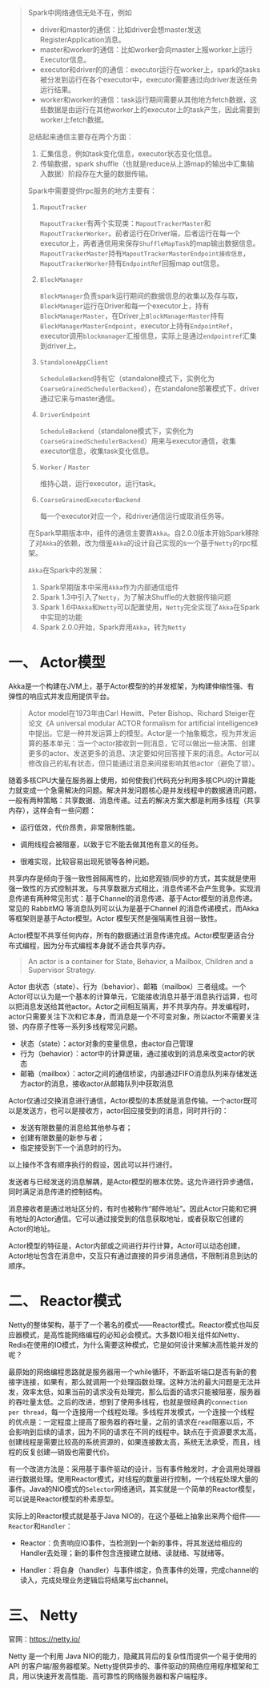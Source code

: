 > Spark中网络通信无处不在，例如
>
> - driver和master的通信：比如driver会想master发送RegisterApplication消息。
> - master和worker的通信：比如worker会向master上报worker上运行Executor信息。
> - executor和driver的的通信：executor运行在worker上，spark的tasks被分发到运行在各个executor中，executor需要通过向driver发送任务运行结果。
> - worker和worker的通信：task运行期间需要从其他地方fetch数据，这些数据是由运行在其他worker上的executor上的task产生，因此需要到worker上fetch数据。
>
> 总结起来通信主要存在两个方面：
>
> 1. 汇集信息，例如task变化信息，executor状态变化信息。
> 2. 传输数据，spark shuffle（也就是reduce从上游map的输出中汇集输入数据）阶段存在大量的数据传输。
>
> Spark中需要提供rpc服务的地方主要有：
>
> 1. `MapoutTracker`
>
>    `MapoutTracker`有两个实现类：`MapoutTrackerMaster`和`MapoutTrackerWorker`。前者运行在Driver端，后者运行在每一个executor上，两者通信用来保存`ShuffleMapTask`的map输出数据信息。`MapoutTrackerMaster`持有`MapoutTrackerMasterEndpoint接收信息`，`MapoutTrackerWorker`持有`EndpointRef`回报map out信息。
>
> 2. `BlockManager`
>
>    `BlockManager`负责spark运行期间的数据信息的收集以及存与取，`BlockManager`运行在Driver和每一个executor上，持有`BlockManagerMaster`，在Driver上`BlockManagerMaster`持有`BlockManagerMasterEndpoint`，executor上持有`EndpointRef`，executor调用`blockmanager`汇报信息，实际上是通过`endpointref`汇集到driver上。
>
> 3. `StandaloneAppClient`
>
>    `ScheduleBackend`持有它（standalone模式下，实例化为`CoarseGrainedSchedulerBackend`），在standalone部署模式下，driver通过它来与master通信。
>
> 4. `DriverEndpoint`
>
>    `ScheduleBackend`（standalone模式下，实例化为`CoarseGrainedSchedulerBackend`）用来与executor通信，收集executor信息，收集task变化信息。
>
> 5. `Worker` / `Master`
>
>    维持心跳，运行executor，运行task。
>
> 6. `CoarseGrainedExecutorBackend`
>
>    每一个executor对应一个，和driver通信运行或取消任务等。
>
> 在Spark早期版本中，组件的通信主要靠`Akka`。自2.0.0版本开始Spark移除了对`Akka`的依赖，改为借鉴`Akka`的设计自己实现的s一个基于`Netty`的rpc框架。
>
> `Akka`在Spark中的发展：
>
> 1. Spark早期版本中采用`Akka`作为内部通信组件
> 2. Spark 1.3中引入了`Netty`，为了解决Shuffle的大数据传输问题
> 3. Spark 1.6中`Akka`和`Netty`可以配置使用，`Netty`完全实现了`Akka`在Spark中实现的功能
> 4. Spark 2.0.0开始，Spark弃用`Akka`，转为`Netty`



# 一、 Actor模型

Akka是一个构建在JVM上，基于Actor模型的的并发框架，为构建伸缩性强、有弹性的响应式并发应用提供平台。

> Actor model在1973年由Carl Hewitt、Peter Bishop、Richard Steiger在论文《A universal modular ACTOR formalism for artificial intelligence》中提出。它是一种并发运算上的模型。Actor是一个抽象概念，视为并发运算的基本单元：当一个actor接收到一则消息，它可以做出一些决策、创建更多的actor、发送更多的消息、决定要如何回答接下来的消息。Actor可以修改自己的私有状态，但只能通过消息来间接影响其他actor（避免了锁）。

随着多核CPU大量在服务器上使用，如何使我们代码充分利用多核CPU的计算能力就变成一个急需解决的问题。解决并发问题核心是并发线程中的数据通讯问题，一般有两种策略：共享数据、消息传递。过去的解决方案大都是利用多线程（共享内存），这样会有一些问题：

- 运行低效，代价昂贵，非常限制性能。

- 调用线程会被阻塞，以致于它不能去做其他有意义的任务。

- 很难实现，比较容易出现死锁等各种问题。

共享内存是倾向于强一致性弱隔离性的，比如悲观锁/同步的方式，其实就是使用强一致性的方式控制并发。与共享数据方式相比，消息传递不会产生竞争。实现消息传递有两种常见形式：基于Channel的消息传递、基于Actor模型的消息传递。常见的 RabbitMQ 等消息队列可以认为是基于Channel 的消息传递模式，而Akka等框架则是基于Actor模型。Actor 模型天然是强隔离性且弱一致性。

Actor模型不共享任何内存，所有的数据通过消息传递完成。Actor模型更适合分布式编程，因为分布式编程本身就不适合共享内存。

> An actor is a container for State, Behavior, a Mailbox, Children and a Supervisor Strategy.

Actor 由状态（state）、行为（behavior）、邮箱（mailbox）三者组成。一个Actor可以认为是一个基本的计算单元，它能接收消息并基于消息执行运算，也可以把消息发送给其他actor。Actor之间相互隔离，并不共享内存。并发编程时，actor只需要关注下次和它本身，而消息是一个不可变对象，所以actor不需要关注锁、内存原子性等一系列多线程常见问题。

- 状态（state）：actor对象的变量信息，由actor自己管理
- 行为（behavior）：actor中的计算逻辑，通过接收到的消息来改变actor的状态
- 邮箱（mailbox）：actor之间的通信桥梁，内部通过FIFO消息队列来存储发送方actor的消息，接收actor从邮箱队列中获取消息

Actor仅通过交换消息进行通信，Actor模型的本质就是消息传输。一个actor既可以是发送方，也可以是接收方，actor回应接受到的消息，同时并行的：

- 发送有限数量的消息给其他参与者；
- 创建有限数量的新参与者；
- 指定接受到下一个消息时的行为。

以上操作不含有顺序执行的假设，因此可以并行进行。

发送者与已经发送的消息解耦，是Actor模型的根本优势。这允许进行异步通信，同时满足消息传递的控制结构。

消息接收者是通过地址区分的，有时也被称作“邮件地址”。因此Actor只能和它拥有地址的Actor通信。它可以通过接受到的信息获取地址，或者获取它创建的Actor的地址。

Actor模型的特征是，Actor内部或之间进行并行计算，Actor可以动态创建，Actor地址包含在消息中，交互只有通过直接的异步消息通信，不限制消息到达的顺序。

# 二、 Reactor模式

Netty的整体架构，基于了一个著名的模式——Reactor模式。Reactor模式也叫反应器模式，是高性能网络编程的必知必会模式。大多数IO相关组件如Netty、Redis在使用的IO模式，为什么需要这种模式，它是如何设计来解决高性能并发的呢？

最原始的网络编程思路就是服务器用一个while循环，不断监听端口是否有新的套接字连接，如果有，那么就调用一个处理函数处理。这种方法的最大问题是无法并发，效率太低，如果当前的请求没有处理完，那么后面的请求只能被阻塞，服务器的吞吐量太低。之后的改进，想到了使用多线程，也就是很经典的`connection per thread`，每一个连接用一个线程处理。多线程并发模式，一个连接一个线程的优点是：一定程度上提高了服务器的吞吐量，之前的请求在`read`阻塞以后，不会影响到后续的请求，因为不同的请求在不同的线程中。缺点在于资源要求太高，创建线程是需要比较高的系统资源的，如果连接数太高，系统无法承受，而且，线程的反复创建—销毁也需要代价。

有一个改进方法是：采用基于事件驱动的设计，当有事件触发时，才会调用处理器进行数据处理。使用Reactor模式，对线程的数量进行控制，一个线程处理大量的事件。Java的NIO模式的`Selector`网络通讯，其实就是一个简单的Reactor模型，可以说是Reactor模型的朴素原型。

实际上的Reactor模式就是基于Java NIO的，在这个基础上抽象出来两个组件——`Reactor`和`Handler`：

- Reactor：负责响应IO事件，当检测到一个新的事件，将其发送给相应的Handler去处理；新的事件包含连接建立就绪、读就绪、写就绪等。

- Handler：将自身（handler）与事件绑定，负责事件的处理，完成channel的读入，完成处理业务逻辑后将结果写出channel。

# 三、 Netty

官网：https://netty.io/

Netty 是一个利用 Java NIO的能力，隐藏其背后的复杂性而提供一个易于使用的 API 的客户端/服务器框架。Netty提供异步的、事件驱动的网络应用程序框架和工具，用以快速开发高性能、高可靠性的网络服务器和客户端程序。

